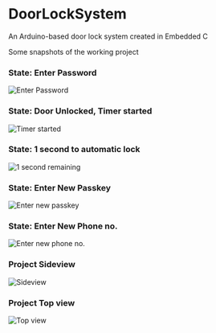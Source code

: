 # DoorLockSystem
An Arduino-based door lock system created in Embedded C


 Some snapshots of the working project
 
 ### State: Enter Password
 ![Enter Password](https://github.com/Divya0319/DoorLockSystem/blob/master/snapshots/enter-password.jpg)
 
 
 ### State: Door Unlocked, Timer started
 ![Timer started](https://github.com/Divya0319/DoorLockSystem/blob/master/snapshots/locking-in.jpg)
 
 
 ### State: 1 second to automatic lock
 ![1 second remaining](https://github.com/Divya0319/DoorLockSystem/blob/master/snapshots/hurry-up.jpg)
 
 
 ### State: Enter New Passkey
 ![Enter new passkey](https://github.com/Divya0319/DoorLockSystem/blob/master/snapshots/new-passkey.jpg)
 
 
 ### State: Enter New Phone no.
 ![Enter new phone no.](https://github.com/Divya0319/DoorLockSystem/blob/master/snapshots/new-phone-no.jpg)
 
 
 ### Project Sideview
 ![Sideview](https://github.com/Divya0319/DoorLockSystem/blob/master/snapshots/project-side-view.jpg)
 
 
 ### Project Top view 
 ![Top view](https://github.com/Divya0319/DoorLockSystem/blob/master/snapshots/project-top-view-circuitery.jpg)
 
 
 
 
